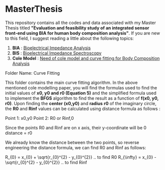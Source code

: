 # MasterThesis
This repository contains all the codes and data associated with my Master Thesis titled **"Evaluation and feasibility study of an integrated sensor front-end using BIA for human body composition analysis"**. If you are new to this field, I suggest reading a little about the following topics:

1) **BIA** : [Bioelectrical Impedance Analysis](https://en.wikipedia.org/wiki/Bioelectrical_impedance_analysis)
2) **BIS** : [Bioelectrical Impedance Spectroscopy](https://en.wikipedia.org/wiki/Bioelectrical_impedance_analysis)
3) **Cole Model** : [Need of cole model and curve fitting for Body Composition Analysis](https://iopscience.iop.org/article/10.1088/0967-3334/34/10/1239)

Folder Name: Curve Fitting

This folder contains the main curve fitting algorithm. In the above mentioned cole modelling paper, you will find the formulas used to find the initial values of **x0, y0 and r0 (Equation 5)** and the simplified formula used to implement the **BFGS** algorithm to find the result as a function of **f(x0, y0, r0)**. Upon finding the **center** **(x0,y0)** and **radius** **r0** of the imaginary circle, the **R0** and **Rinf** values can be calculated using distance formula as follows :

Point 1: x0,y0
Point 2: R0 or Rinf,0

Since the points R0 and Rinf are on x axis, their y-coordinate will be 0
distance = r0

We already know the distance between the two points, so reverse engineering the distance formula, we can find R0 and Rinf as follows:

R_{0} = x_{0} + \sqrt{r_{0}^{2} - y_{0}^{2}} .. to find R0
R_{\infty}  = x_{0} - \sqrt{r_{0}^{2} - y_{0}^{2}} .. to find Rinf
